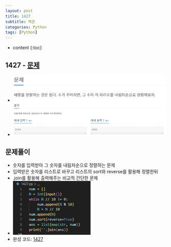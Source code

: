 ```yaml
---
layout: post
title: 1427
subtitle: 백준
categories: Python
tags: [Python]
---
```


* content
{:toc}

## 1427 - [문제](https://www.acmicpc.net/problem/1427)
+ ![문제](/assets/images/1427_Q.png)
+ ![문제](/assets/images/1427_IO.png)
## 문제풀이
+ 숫자를 입력받아 그 숫자를 내림차순으로 정렬하는 문제
+ 입력받은 숫자를 리스트로 바꾸고 리스트의 sort와 reverse를 활용해 정렬한뒤
+ .join를 활용해 출력해주는 비교적 간단한 문제
+ ![코드](/assets/images/1427.png)
+ 완성 코드: [1427](https://github.com/ggsong0328/solved.ac/blob/solved.ac/1427.py)